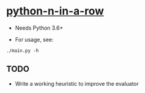# [python-n-in-a-row](https://github.com/eidoom/python-n-in-a-row)

* Needs Python 3.6+

* For usage, see:

```
./main.py -h
```

## TODO

* Write a working heuristic to improve the evaluator
